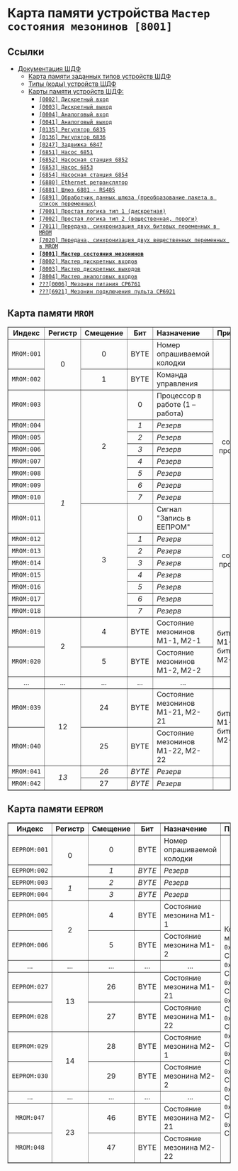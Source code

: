 # Карта памяти устройства `Мастер состояния мезонинов [8001]`

## Ссылки

- [Документация ШДФ](/shdf/)
  - [Карта памяти заданных типов устройств ШДФ](/shdf/devices-map.md)
  - [Типы (коды) устройств ШДФ](/shdf/device-types.md)
  - [Карты памяти устройств ШДФ:](/shdf/maps/)
    - [`[0002] Дискретный вход`](/shdf/maps/[0002]%20di.md)
    - [`[0003] Дискретный выход`](/shdf/maps/[0003]%20do.md)
    - [`[0004] Аналоговый вход`](/shdf/maps/[0004]%20ai.md)
    - [`[0041] Аналоговый выход`](/shdf/maps/[0041]%20ao.md)
    - [`[0135] Регулятор 6835`](/shdf/maps/[0135]%20reg.md)
    - [`[0136] Регулятор 6836`](/shdf/maps/[0136]%20reg.md)
    - [`[0247] Задвижка 6847`](/shdf/maps/[0247]%20valve.md)
    - [`[6851] Насос 6851`](/shdf/maps/[6851]%20pump.md)
    - [`[6852] Насосная станция 6852`](/shdf/maps/[6852]%20ps.md)
    - [`[6853] Насос 6853`](/shdf/maps/pump%20[6853]%20.md)
    - [`[6854] Насосная станция 6854`](/shdf/maps/[6854]%20ps.md)
    - [`[6880] Ethernet ретранслятор`](/shdf/maps/[6880]%20ethernet.md)
    - [`[6881] Шлюз 6881 - RS485`](/shdf/maps/[6881]%20gate.md)
    - [`[6891] Обработчик данных шлюза (преобразование пакета в список переменных)`](/shdf/maps/[6891]%20gate.md)
    - [`[7001] Простая логика тип 1 (дискретная)`](/shdf/maps/[7001]%20logic.md)
    - [`[7002] Простая логика тип 2 (вещественная, пороги)`](/shdf/maps/[7002]%20logic.md)
    - [`[7011] Передача, синхронизация двух битовых переменных в MROM`](/shdf/maps/[7011]%20sync.md)
    - [`[7020] Передача, синхронизация двух вещественных переменных в MROM`](/shdf/maps/[7020]%20sync.md)
    - [**`[8001] Мастер состояния мезонинов`**](/shdf/maps/[80001]%20mezo%20master.md)
    - [`[8002] Мастер дискретных входов`](/shdf/maps/[8002]%20mdi.md)
    - [`[8003] Мастер дискретных выходов`](/shdf/maps/[8003]%20mdo.md)
    - [`[8004] Мастер аналоговых входов`](/shdf/maps/[8004]%20mai.md)
    - [`???[0006] Мезонин питания СР6761`](/shdf/maps/[0006]%20pu.md)
    - [`???[6921] Мезонин подключения пульта СР6921`](/shdf/maps/[6921]%20rc.md)

## Карта памяти `MROM`

<table summary="Карта памяти `MROM`" border="1">
    <tbody valign="center" align="center">
        <tr>
            <td><strong>Индекс</strong></td>
            <td><strong>Регистр</strong></td>
            <td><strong>Смещение</strong></td>
            <td><strong>Бит</strong></td>
            <td align="left"><strong>Назначение</strong></td>
            <td align="left"><strong>Примечание</strong></td>
        </tr>
        <tr>
            <td><code>MROM:001</code></td>
            <td rowspan="2">0</td>
            <td>0</td>
            <td>BYTE</td>
            <td align="left">Номер опрашиваемой колодки</td>
            <td>1...4</td>
        </tr>
        <tr>
            <td><code>MROM:002</code></td>
            <td>1</td>
            <td>BYTE</td>
            <td align="left">Команда управления</td>
            <td>—</td>
        </tr>
        <tr>
            <td><code>MROM:003</code></td>
            <td rowspan="16"><i>1</i></td>
            <td rowspan="8">2</td>
            <td>0</td>
            <td align="left">Процессор в работе (1 – работа)</td>
            <td rowspan="8">Байт состояния процессора 1</td>
        </tr>
        <tr>
            <td><code>MROM:004</code></td>
            <td><i>1</i></td>
            <td align="left"><i>Резерв</i></td>
        </tr>
        <tr>
            <td><code>MROM:005</code></td>
            <td><i>2</i></td>
            <td align="left"><i>Резерв</i></td>
        </tr>
        <tr>
            <td><code>MROM:006</code></td>
            <td><i>3</i></td>
            <td align="left"><i>Резерв</i></td>
        </tr>
        <tr>
            <td><code>MROM:007</code></td>
            <td><i>4</i></td>
            <td align="left"><i>Резерв</i></td>
        </tr>
        <tr>
            <td><code>MROM:008</code></td>
            <td><i>5</i></td>
            <td align="left"><i>Резерв</i></td>
        </tr>
        <tr>
            <td><code>MROM:009</code></td>
            <td><i>6</i></td>
            <td align="left"><i>Резерв</i></td>
        </tr>
        <tr>
            <td><code>MROM:010</code></td>
            <td><i>7</i></td>
            <td align="left"><i>Резерв</i></td>
        </tr>
        <tr>
            <td><code>MROM:011</code></td>
            <td rowspan="8">3</td>
            <td>0</td>
            <td align="left">Сигнал "Запись в ЕЕПРОМ"</td>
            <td rowspan="8">Байт состояния процессора 2</td>
        </tr>
        <tr>
            <td><code>MROM:012</code></td>
            <td><i>1</i></td>
            <td align="left"><i>Резерв</i></td>
        </tr>
        <tr>
            <td><code>MROM:013</code></td>
            <td><i>2</i></td>
            <td align="left"><i>Резерв</i></td>
        </tr>
        <tr>
            <td><code>MROM:014</code></td>
            <td><i>3</i></td>
            <td align="left"><i>Резерв</i></td>
        </tr>
        <tr>
            <td><code>MROM:015</code></td>
            <td><i>4</i></td>
            <td align="left"><i>Резерв</i></td>
        </tr>
        <tr>
            <td><code>MROM:016</code></td>
            <td><i>5</i></td>
            <td align="left"><i>Резерв</i></td>
        </tr>
        <tr>
            <td><code>MROM:017</code></td>
            <td><i>6</i></td>
            <td align="left"><i>Резерв</i></td>
        </tr>
        <tr>
            <td><code>MROM:018</code></td>
            <td><i>7</i></td>
            <td align="left"><i>Резерв</i></td>
        </tr>
        <tr>
            <td><code>MROM:019</code></td>
            <td rowspan="2">2</td>
            <td>4</td>
            <td>BYTE</td>
            <td align="left">Состояние мезонинов М1-1, М2-1</td>
            <td rowspan="2" align="left">биты 0-3 – M1-1,<br>биты 4-7 – М2-1</td>
        </tr>
        <tr>
            <td><code>MROM:020</code></td>
            <td>5</td>
            <td>BYTE</td>
            <td align="left">Состояние мезонинов М1-2, М2-2</td>
        </tr>
        <tr>
            <td>...</td>
            <td>...</td>
            <td>...</td>
            <td>...</td>
            <td>...</td>
            <td>...</td>
        </tr>
        <tr>
            <td><code>MROM:039</code></td>
            <td rowspan="2">12</td>
            <td>24</td>
            <td>BYTE</td>
            <td align="left">Состояние мезонинов М1-21, М2-21</td>
            <td rowspan="2" align="left">биты 0-3 – M1-21,<br>биты 4-7 – М2-21</td>
        </tr>
        <tr>
            <td><code>MROM:040</code></td>
            <td>25</td>
            <td>BYTE</td>
            <td align="left">Состояние мезонинов М1-22, М2-22</td>
        </tr>
        <tr>
            <td><code>MROM:041</code></td>
            <td rowspan="2"><i>13</i></td>
            <td><i>26</i></td>
            <td><i>BYTE</i></td>
            <td align="left"><i>Резерв</i></td>
            <td><i>—</i></td>
        </tr>
        <tr>
            <td><code>MROM:042</code></td>
            <td>27</td>
            <td><i>BYTE</i></td>
            <td align="left"><i>Резерв</i></td>
            <td><i>—</i></td>
        </tr>
    </tbody>
</table>

## Карта памяти `EEPROM`

<table summary="Карта памяти `MROM`" border="1">
    <tbody valign="center" align="center">
        <tr>
            <td><strong>Индекс</strong></td>
            <td><strong>Регистр</strong></td>
            <td><strong>Смещение</strong></td>
            <td><strong>Бит</strong></td>
            <td align="left"><strong>Назначение</strong></td>
            <td align="left"><strong>Примечание</strong></td>
        </tr>
        <tr>
            <td><code>EEPROM:001</code></td>
            <td rowspan="2">0</td>
            <td>0</td>
            <td>BYTE</td>
            <td align="left">Номер опрашиваемой колодки</td>
            <td>1...4</td>
        </tr>
        <tr>
            <td><code>EEPROM:002</code></td>
            <td><i>1</i></td>
            <td><i>BYTE</i></td>
            <td align="left"><i>Резерв</i></td>
            <td>—</td>
        </tr>
        <tr>
            <td><code>EEPROM:003</code></td>
            <td rowspan="2"><i>1</i></td>
            <td><i>2</i></td>
            <td><i>BYTE</i></td>
            <td align="left"><i>Резерв</i></td>
            <td>—</td>
        </tr>
        <tr>
            <td><code>EEPROM:004</code></td>
            <td><i>3</i></td>
            <td><i>BYTE</i></td>
            <td align="left"><i>Резерв</i></td>
            <td>—</td>
        </tr>
        <tr>
            <td><code>EEPROM:005</code></td>
            <td rowspan="2">2</td>
            <td>4</td>
            <td>BYTE</td>
            <td align="left">Состояние мезонина М1-1</td>
            <td rowspan="10" align="left">Коды типов мезонинов:<br><code>0x11</code> – СР6711<br><code>0x13</code> – СР6713<br><code>0x23</code> – СР6723<br><code>0x24</code> – СР6724<br><code>0x25</code> – СР6725<br><code>0x26</code> – СР6726<br><code>0x31</code> – СР6731<br><code>0x32</code> – СР6732<br><code>0x41</code> – СР6741<br><code>0x51</code> – СР6751<br><code>0x61</code> – СР6761</td>
        </tr>
        <tr>
            <td><code>EEPROM:006</code></td>
            <td>5</td>
            <td>BYTE</td>
            <td align="left">Состояние мезонина М1-2</td>
        </tr>
        <tr>
            <td>...</td>
            <td>...</td>
            <td>...</td>
            <td>...</td>
            <td>...</td>
        </tr>
        <tr>
            <td><code>EEPROM:027</code></td>
            <td rowspan="2">13</td>
            <td>26</td>
            <td>BYTE</td>
            <td align="left">Состояние мезонина М1-21</td>
        </tr>
        <tr>
            <td><code>EEPROM:028</code></td>
            <td>27</td>
            <td>BYTE</td>
            <td align="left">Состояние мезонина М1-22</td>
        </tr>
        <tr>
            <td><code>EEPROM:029</code></td>
            <td rowspan="2">14</td>
            <td>28</td>
            <td>BYTE</td>
            <td align="left">Состояние мезонина М2-1</td>
        </tr>
        <tr>
            <td><code>EEPROM:030</code></td>
            <td>29</td>
            <td>BYTE</td>
            <td align="left">Состояние мезонина М2-2</td>
        </tr>
        <tr>
            <td>...</td>
            <td>...</td>
            <td>...</td>
            <td>...</td>
            <td>...</td>
        </tr>
        <tr>
            <td><code>MROM:047</code></td>
            <td rowspan="2">23</td>
            <td>46</td>
            <td>BYTE</td>
            <td align="left">Состояние мезонина М2-21</td>
        </tr>
        <tr>
            <td><code>MROM:048</code></td>
            <td>47</td>
            <td>BYTE</td>
            <td align="left">Состояние мезонина М2-22</td>
        </tr>
    </tbody>
</table>
